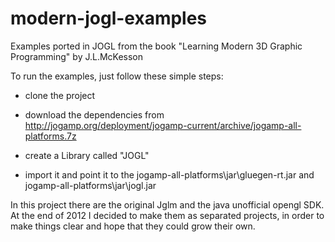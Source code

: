 modern-jogl-examples
====================

Examples ported in JOGL from the book "Learning Modern 3D Graphic Programming" by J.L.McKesson

To run the examples, just follow these simple steps:

- clone the project

- download the dependencies from http://jogamp.org/deployment/jogamp-current/archive/jogamp-all-platforms.7z

- create a Library called "JOGL"

- import it and point it to the jogamp-all-platforms\jar\gluegen-rt.jar and jogamp-all-platforms\jar\jogl.jar



In this project there are the original Jglm and the java unofficial opengl SDK. At the end of 2012 I decided to make them as separated projects, in order to make things clear and hope that they could grow their own.
